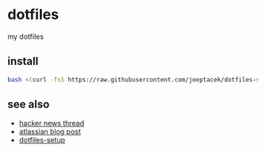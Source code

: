 # dotfiles

my dotfiles

## install

```bash
bash <(curl -fsS https://raw.githubusercontent.com/joeptacek/dotfiles-setup/master/dotfiles-install) https://github.com/joeptacek/dotfiles
```

## see also

* [hacker news thread](https://news.ycombinator.com/item?id=11070797)
* [atlassian blog post](https://developer.atlassian.com/blog/2016/02/best-way-to-store-dotfiles-git-bare-repo/)
* [dotfiles-setup](https://github.com/joeptacek/dotfiles-setup)

